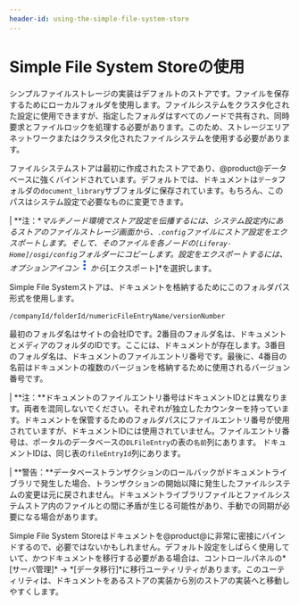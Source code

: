 ```yaml
---
header-id: using-the-simple-file-system-store
---
```


# Simple File System Storeの使用

シンプルファイルストレージの実装はデフォルトのストアです。ファイルを保存するためにローカルフォルダを使用します。ファイルシステムをクラスタ化された設定に使用できますが、指定したフォルダはすべてのノードで共有され、同時要求とファイルロックを処理する必要があります。このため、ストレージエリアネットワークまたはクラスタ化されたファイルシステムを使用する必要があります。

ファイルシステムストアは最初に作成されたストアであり、@product@データベースに強くバインドされています。デフォルトでは、ドキュメントは`データ`フォルダの`document_library`サブフォルダに保存されています。もちろん、このパスはシステム設定で必要なものに変更できます。

| **注：**マルチノード環境でストア設定を伝播するには、システム設定内にあるストアの*ファイルストレージ*画面から、`.config`ファイルにストア設定をエクスポートします。そして、そのファイルを各ノードの`[Liferay-Home]/osgi/config`フォルダーにコピーします。設定をエクスポートするには、オプションアイコン![オプション](../../../images/icon-options.png)から*[エクスポート]*を選択します。

Simple File Systemストアは、ドキュメントを格納するためにこのフォルダパス形式を使用します。

    /companyId/folderId/numericFileEntryName/versionNumber

最初のフォルダ名はサイトの会社IDです。2番目のフォルダ名は、ドキュメントとメディアのフォルダのIDです。ここには、ドキュメントが存在します。3番目のフォルダ名は、ドキュメントのファイルエントリ番号です。最後に、4番目の名前はドキュメントの複数のバージョンを格納するために使用されるバージョン番号です。

| **注：**ドキュメントのファイルエントリ番号はドキュメントIDとは異なります。両者を混同しないでください。それぞれが独立したカウンターを持っています。ドキュメントを保管するためのフォルダパスにファイルエントリ番号が使用されていますが、ドキュメントIDには使用されていません。ファイルエントリ番号は、ポータルのデータベースの`DLFileEntry`の表の`名前`列にあります。 ドキュメントIDは、同じ表の`fileEntryId`列にあります。

| **警告：**データベーストランザクションのロールバックがドキュメントライブラリで発生した場合、トランザクションの開始以降に発生したファイルシステムの変更は元に戻されません。ドキュメントライブラリファイルとファイルシステムストア内のファイルとの間に矛盾が生じる可能性があり、手動での同期が必要になる場合があります。

Simple File System Storeはドキュメントを@product@に非常に密接にバインドするので、必要ではないかもしれません。デフォルト設定をしばらく使用していて、かつドキュメントを移行する必要がある場合は、コントロールパネルの*[サーバ管理]* → *[データ移行]*に移行ユーティリティがあります。このユーティリティは、ドキュメントをあるストアの実装から別のストアの実装へと移動しやすくします。
